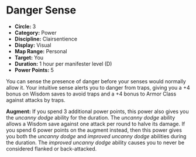# Danger Sense

- **Circle:** 3
- **Category:** Power
- **Discipline:** Clairsentience
- **Display:** Visual
- **Map Range:** Personal
- **Target:** You
- **Duration:** 1 hour per manifester level (D)
- **Power Points:** 5

You can sense the presence of danger before your senses would normally allow it. Your intuitive sense alerts you to danger from traps, giving you a +4 bonus on Wisdom saves to avoid traps and a +4 bonus to Armor Class against attacks by traps.

**Augment:** If you spend 3 additional power points, this power also gives you the *uncanny dodge* ability for the duration. The *uncanny dodge* ability allows a Wisdom save against one attack per round to halve its damage. If you spend 6 power points on the augment instead, then this power gives you both the *uncanny dodge* and *improved uncanny dodge* abilities during the duration. The *improved uncanny dodge* ability causes you to never be considered flanked or back-attacked.
